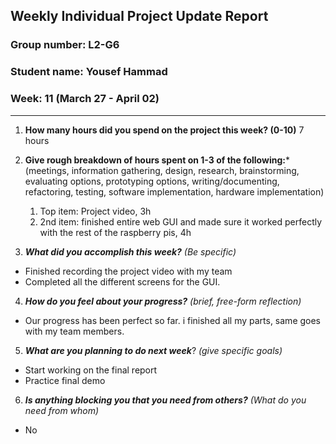 ## Weekly Individual Project Update Report
### Group number: L2-G6
### Student name: Yousef Hammad
### Week: 11 (March 27 - April 02)
___
1. **How many hours did you spend on the project this week? (0-10)**
   7 hours

2. **Give rough breakdown of hours spent on 1-3 of the following:***
   (meetings, information gathering, design, research, brainstorming, evaluating options, prototyping options, writing/documenting, refactoring, testing, software implementation, hardware implementation)
   1. Top item: Project video, 3h
   3. 2nd item: finished entire web GUI and made sure it worked perfectly with the rest of the raspberry pis, 4h
   
3. ***What did you accomplish this week?*** _(Be specific)_
  - Finished recording the project video with my team
  - Completed all the different screens for the GUI.

4. ***How do you feel about your progress?*** _(brief, free-form reflection)_
  - Our progress has been perfect so far. i finished all my parts, same goes with my team members.
    
5. ***What are you planning to do next week***? _(give specific goals)_
  - Start working on the final report
  - Practice final demo
    
6. ***Is anything blocking you that you need from others?*** _(What do you need from whom)_
  - No
